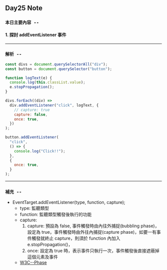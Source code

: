 ## **Day25 Note**

### `本日主要內容 --`

#### 1. 探討 addEventListener 事件

---

### `解析 --`

```js
const divs = document.querySelectorAll("div");
const button = document.querySelector("button");

function logText(e) {
  console.log(this.classList.value);
  e.stopPropagation();
}

divs.forEach((div) =>
  div.addEventListener("click", logText, {
    // capture: true
    capture: false,
    once: true,
  })
);

button.addEventListener(
  "click",
  () => {
    console.log("Click!!");
  },
  {
    once: true,
  }
);
```

---

### **`補充 --`**

- EventTarget.addEventListener(type, function, capture);
  - type: 監聽類型
  - function: 監聽類型觸發後執行的功能
  - capture:
    1. capture: 預設為 false, 事件觸發時由內往外捕捉(bubbling phase)，設定為 true，事件觸發時由外往內捕捉(capture phase)，如要一有事件觸發就終止 capture，則須於 function 內加入 e.stopPropagation()，
    2. once: 設定為 true 時，表示事件只執行一次，事件觸發後直接遮蔽掉這個元素及事件
  - [W3C--Phase](https://www.w3.org/TR/2003/NOTE-DOM-Level-3-Events-20031107/events.html#Events-phases)

